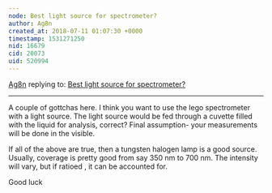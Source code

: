 ```yaml
---
node: Best light source for spectrometer?
author: Ag8n
created_at: 2018-07-11 01:07:30 +0000
timestamp: 1531271250
nid: 16679
cid: 20073
uid: 520994
---
```




[Ag8n](../profile/Ag8n) replying to: [Best light source for spectrometer?](../notes/jneish/07-10-2018/best-light-source-for-spectrometer)

----
A couple of gottchas here.  I think you want to use the lego spectrometer with a light source.  The light source would be fed through a cuvette filled with the liquid for analysis, correct?  Final assumption- your measurements will be done in the visible.

If all of the above are true, then a tungsten halogen lamp is a good source.  Usually, coverage is pretty good from say 350 nm to 700 nm.  The intensity will vary, but if ratioed , it can be accounted for.

Good luck
